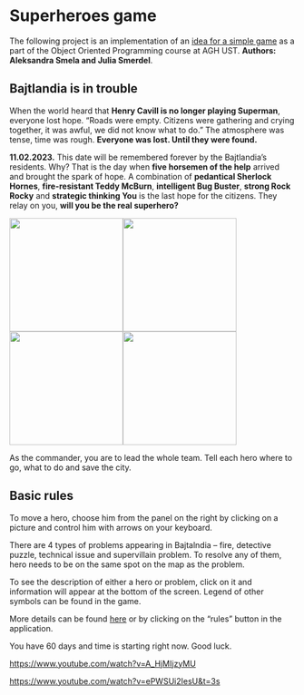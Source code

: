 # Superheroes game
The following project is an implementation of an [idea for a simple game](https://github.com/apohllo/obiektowe-lab/blob/master/proj2/Superbohaterowie.md) as a part of the Object Oriented Programming course at AGH UST. **Authors: Aleksandra Smela and Julia Smerdel**.


## Bajtlandia is in trouble
When the world heard that **Henry Cavill is no longer playing Superman**, everyone lost hope. “Roads were empty. Citizens were gathering and crying together, it was awful, we did not know what to do.” The atmosphere was tense, time was rough. **Everyone was lost. Until they were found.**

**11.02.2023.** This date will be remembered forever by the Bajtlandia’s residents. Why? That is the day when **five horsemen of the help** arrived and brought the spark of hope. A combination of **pedantical Sherlock Hornes**, **fire-resistant Teddy McBurn**, **intelligent Bug Buster**, **strong Rock Rocky** and **strategic thinking You** is the last hope for the citizens. They relay on you, **will you be the real superhero?**

<img src=https://user-images.githubusercontent.com/97158770/218274982-187527e5-7677-41c9-aa5e-e0101a31b955.png width="200"><img src="https://user-images.githubusercontent.com/97158770/218274991-2b711a1f-8e89-4c53-a52c-4b2b8374f649.png" width="200"><img src="https://user-images.githubusercontent.com/97158770/218274995-09a7473c-87e7-44ea-9a08-bc3b9eff3b85.png" width="200"><img src="https://user-images.githubusercontent.com/97158770/218274999-9772301f-e0d1-40a4-b518-9f3ede8e63fb.png" width="200">





As the commander, you are to lead the whole team. Tell each hero where to go, what to do and save the city. 

## Basic rules
To move a hero, choose him from the panel on the right by clicking on a picture and control him with arrows on your keyboard. 

There are 4 types of problems appearing in Bajtalndia – fire, detective puzzle, technical issue and supervillain problem. To resolve any of them, hero needs to be on the same spot on the map as the problem. 

To see the description of either a hero or problem, click on it and information will appear at the bottom of the screen. Legend of other symbols can be found in the game.

More details can be found [here](https://github.com/apohllo/obiektowe-lab/blob/master/proj2/Superbohaterowie.md) or by clicking on the “rules” button in the application.

You have 60 days and time is starting right now. Good luck.


https://www.youtube.com/watch?v=A_HjMIjzyMU

https://www.youtube.com/watch?v=ePWSUi2IesU&t=3s
